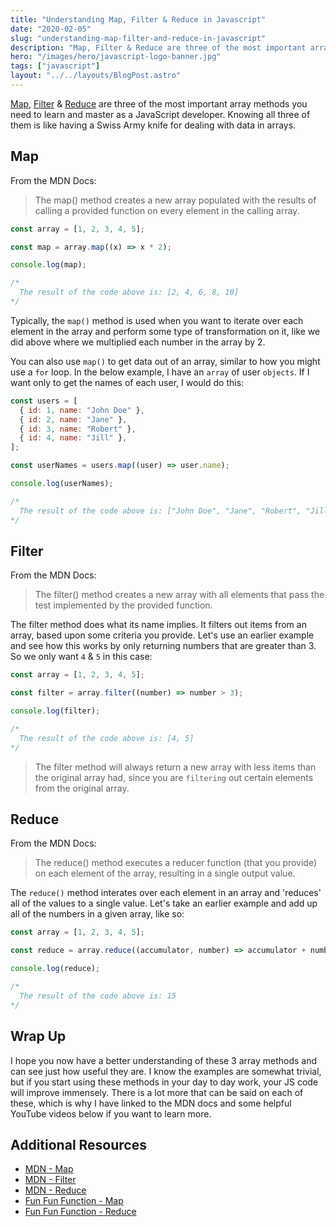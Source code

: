 ```yaml
---
title: "Understanding Map, Filter & Reduce in Javascript"
date: "2020-02-05"
slug: "understanding-map-filter-and-reduce-in-javascript"
description: "Map, Filter & Reduce are three of the most important array methods you need to learn and master as a JavaScript developer."
hero: "/images/hero/javascript-logo-banner.jpg"
tags: ["javascript"]
layout: "../../layouts/BlogPost.astro"
---
```


[Map](https://developer.mozilla.org/en-US/docs/Web/JavaScript/Reference/Global_Objects/Array/map), [Filter](https://developer.mozilla.org/en-US/docs/Web/JavaScript/Reference/Global_Objects/Array/filter) & [Reduce](https://developer.mozilla.org/en-US/docs/Web/JavaScript/Reference/Global_Objects/Array/reduce) are three of the most important array methods you need to learn and master as a JavaScript developer. Knowing all three of them is like having a Swiss Army knife for dealing with data in arrays.

## Map

From the MDN Docs:

> The map() method creates a new array populated with the results of calling a provided function on every element in the calling array.

```js
const array = [1, 2, 3, 4, 5];

const map = array.map((x) => x * 2);

console.log(map);

/*
  The result of the code above is: [2, 4, 6, 8, 10]
*/
```

Typically, the `map()` method is used when you want to iterate over each element in the array and perform some type of transformation on it, like we did above where we multiplied each number in the array by 2.

You can also use `map()` to get data out of an array, similar to how you might use a `for` loop. In the below example, I have an `array` of user `objects`. If I want only to get the names of each user, I would do this:

```js
const users = [
  { id: 1, name: "John Doe" },
  { id: 2, name: "Jane" },
  { id: 3, name: "Robert" },
  { id: 4, name: "Jill" },
];

const userNames = users.map((user) => user.name);

console.log(userNames);

/*
  The result of the code above is: ["John Doe", "Jane", "Robert", "Jill"]
*/
```

## Filter

From the MDN Docs:

> The filter() method creates a new array with all elements that pass the test implemented by the provided function.

The filter method does what its name implies. It filters out items from an array, based upon some criteria you provide. Let's use an earlier example and see how this works by only returning numbers that are greater than 3. So we only want `4` & `5` in this case:

```js
const array = [1, 2, 3, 4, 5];

const filter = array.filter((number) => number > 3);

console.log(filter);

/*
  The result of the code above is: [4, 5]
*/
```

> The filter method will always return a new array with less items than the original array had, since you are `filtering` out certain elements from the original array.

## Reduce

From the MDN Docs:

> The reduce() method executes a reducer function (that you provide) on each element of the array, resulting in a single output value.

The `reduce()` method interates over each element in an array and 'reduces' all of the values to a single value. Let's take an earlier example and add up all of the numbers in a given array, like so:

```js
const array = [1, 2, 3, 4, 5];

const reduce = array.reduce((accumulator, number) => accumulator + number);

console.log(reduce);

/*
  The result of the code above is: 15
*/
```

## Wrap Up

I hope you now have a better understanding of these 3 array methods and can see just how useful they are. I know the examples are somewhat trivial, but if you start using these methods in your day to day work, your JS code will improve immensely. There is a lot more that can be said on each of these, which is why I have linked to the MDN docs and some helpful YouTube videos below if you want to learn more.

## Additional Resources

- [MDN - Map](https://developer.mozilla.org/en-US/docs/Web/JavaScript/Reference/Global_Objects/Array/map)
- [MDN - Filter](https://developer.mozilla.org/en-US/docs/Web/JavaScript/Reference/Global_Objects/Array/filter)
- [MDN - Reduce](https://developer.mozilla.org/en-US/docs/Web/JavaScript/Reference/Global_Objects/Array/reduce)
- [Fun Fun Function - Map](https://www.youtube.com/watch?v=bCqtb-Z5YGQ)
- [Fun Fun Function - Reduce](https://www.youtube.com/watch?v=Wl98eZpkp-c)
